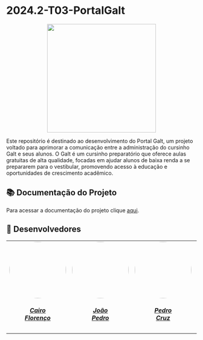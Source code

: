 # 2024.2-T03-PortalGalt

<div align="center">
    <img src="https://github.com/mdsreq-fga-unb/2024.2-T03-PortalGalt/Galt.png" style="width:30vw"/>
</div>

Este repositório é destinado ao desenvolvimento do Portal Galt, um projeto voltado para aprimorar a comunicação entre a administração do cursinho Galt e seus alunos. O Galt é um cursinho preparatório que oferece aulas gratuitas de alta qualidade, focadas em ajudar alunos de baixa renda a se prepararem para o vestibular, promovendo acesso à educação e oportunidades de crescimento acadêmico.

## 📚 Documentação do Projeto

Para acessar a documentação do projeto clique [aqui](https://mdsreq-fga-unb.github.io/2024.2-T03-PortalGalt/introducao/).

## 👥 Desenvolvedores

<center>
    <table style="margin-left: auto; margin-right: auto;">
        <tr>
            <td align="center">
                <a href="https://github.com/CA1RO">
                    <img style="border-radius: 50%;" src="https://github.com/CA1RO.png" width="150px;"/>
                    <h5 class="text-center">Cairo<br>Florenço</h5>
                </a>
            </td>
            <td align="center">
                <a href="https://github.com/JoaoPedrooSS">
                    <img style="border-radius: 50%;" src="https://github.com/JoaoPedrooSS.png" width="150px;"/>
                    <h5 class="text-center">João<br>Pedro</h5>
                </a>
            </td>
            <td align="center">
                <a href="https://github.com/pfc15">
                    <img style="border-radius: 50%;" src="https://github.com/pfc15.png" width="150px;"/>
                    <h5 class="text-center">Pedro<br>Cruz</h5>
                </a>
            </td>
            <td align="center">
                <a href="https://github.com/paolaalim">
                    <img style="border-radius: 50%;" src="https://github.com/paolaalim.png" width="150px;"/>
                    <h5 class="text-center">Paola<br>Nascimento</h5>
                </a>
            </td>
    </table>

</center>
